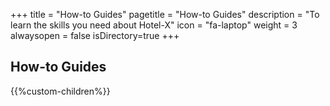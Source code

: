 +++
title = "How-to Guides"
pagetitle = "How-to Guides"
description = "To learn the skills you need about Hotel-X"
icon = "fa-laptop"
weight = 3
alwaysopen = false
isDirectory=true
+++

## How-to Guides

{{%custom-children%}}